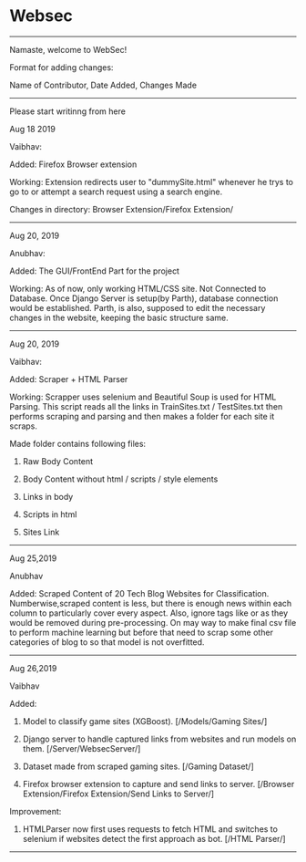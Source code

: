 # Websec
*****************************************
Namaste, welcome to WebSec!

Format for adding changes:

Name of Contributor, Date Added, Changes Made
******************************************

Please start writinng from here

Aug 18 2019

Vaibhav:

Added: Firefox Browser extension

Working: Extension redirects user to "dummySite.html" whenever he trys to go to or attempt a 
search request using a search engine.

Changes in directory: Browser Extension/Firefox Extension/

******************************************

Aug 20, 2019

Anubhav:

Added: The GUI/FrontEnd Part for the project

Working: As of now, only working HTML/CSS site. Not Connected to Database. Once Django Server is setup(by Parth), database connection would be established. Parth, is also, supposed to edit the necessary changes in the website, keeping the basic structure same.

**********************************************

Aug 20, 2019

Vaibhav:

Added: Scraper + HTML Parser

Working: Scrapper uses selenium and Beautiful Soup is used for HTML Parsing. This script reads all the links in TrainSites.txt / TestSites.txt then performs scraping and parsing and then makes a folder for each site it scraps. 

Made folder contains following files: 

1. Raw Body Content 

2. Body Content without html / scripts / style elements

3. Links in body 

4. Scripts in html

5. Sites Link

**********************************************

Aug 25,2019

Anubhav

Added: Scraped Content of 20 Tech Blog Websites for Classification.
Numberwise,scraped content is less, but there is enough news within each column to particularly cover every aspect. Also, ignore tags like <n> or <t> as they would be removed during pre-processing.
  On may way to make final csv file to perform machine learning but before that need to scrap some other categories of blog to so that model is not overfitted.
  
  *********************************************
  
  Aug 26,2019
  
  Vaibhav
  
  Added:
  
  1. Model to classify game sites (XGBoost). [/Models/Gaming Sites/]
  
  2. Django server to handle captured links from websites and run models on them. [/Server/WebsecServer/]
  
  3. Dataset made from scraped gaming sites. [/Gaming Dataset/]
  
  4. Firefox browser extension to capture and send links to server. [/Browser Extension/Firefox Extension/Send Links to Server/]
  
  Improvement:
  
  1. HTMLParser now first uses requests to fetch HTML and switches to selenium if websites detect the first approach as bot. [/HTML Parser/]
  
  *********************************************

